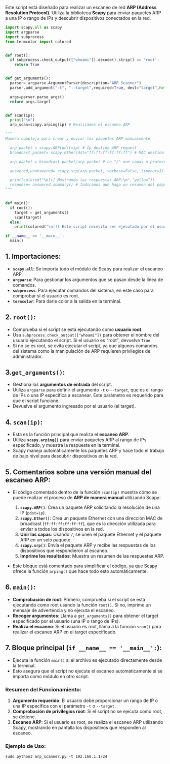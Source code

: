 Este script está diseñado para realizar un escaneo de red **ARP (Address Resolution Protocol)**. Utiliza la biblioteca **Scapy** para enviar paquetes ARP a una IP o rango de IPs y descubrir dispositivos conectados en la red.

```python
import scapy.all as scapy
import argparse
import subprocess
from termcolor import colored


def root():
  if subprocess.check_output(["whoami"]).decode().strip() == 'root':
    return True


def get_arguments():
  parser= argparse.ArgumentParser(description="ARP Scanner")
  parser.add_argument("-t", "--target",required=True, dest="target",help="Host / IP Range to Scan")

  args=parser.parse_args()
  return args.target


def scan(ip):
  print("\n")
  arp_scan=scapy.arping(ip) # Realizamos el escaneo ARP

"""
Manera compleja para crear y enviar los paquetes ARP manualmente

  arp_packet = scapy.ARP(pdst=ip) # Ip destino ARP request
  broadcast_packet= scapy.Ether(dst="ff:ff:ff:ff:ff:ff") # MAC destino ARP request

  arp_packet = broadcast_packet/arp_packet # La "/" une capas o protocolos de red, fomando así el paquete ARP request

  answered,unanswered= scapy.srp(arp_packet, verbose=False, timeout=1) # Mandamos el paquete ARP, almacenando los que tienen respuesta o no en variables distintas

  print(colored("\n[+] Mostrando las respuestas ARP:\n","yellow"))
  response= answered.summary() # Indicamos que haga un resumen del paquete con respuesta
"""


def main():
  if root():
    target = get_arguments()
    scan(target)
  else:
    print(colored("\n[!] Este script necesita ser ejecutado por el usuario root.","red"))

if __name__ == '__main__':
  main()
```

## 1. **Importaciones**:

- **`scapy.all`**: Se importa todo el módulo de Scapy para realizar el escaneo ARP.
- **`argparse`**: Para gestionar los argumentos que se pasan desde la línea de comandos.
- **`subprocess`**: Para ejecutar comandos del sistema, en este caso para comprobar si el usuario es root.
- **`termcolor`**: Para darle color a la salida en la terminal.
## 2. `root()`:

- Comprueba si el script se está ejecutando como **usuario root**.
- Usa `subprocess.check_output(["whoami"])` para obtener el nombre del usuario ejecutando el script. Si el usuario es "root", devuelve `True`.
- Si no se es root, se evita ejecutar el script, ya que algunos comandos del sistema como la manipulación de ARP requieren privilegios de administrador.
## 3.`get_arguments()`:

- Gestiona los **argumentos de entrada** del script.
- Utiliza `argparse` para definir el argumento `-t` o `--target`, que es el rango de IPs o una IP específica a escanear. Este parámetro es requerido para que el script funcione.
- Devuelve el argumento ingresado por el usuario (el target).
## 4. `scan(ip)`:

- Esta es la función principal que realiza el **escaneo ARP**.
- Utiliza **`scapy.arping()`** para enviar paquetes ARP al rango de IPs especificado, y muestra la respuesta en la terminal.
- Scapy maneja automáticamente los paquetes ARP y hace todo el trabajo de bajo nivel para descubrir dispositivos en la red.
## 5. **Comentarios sobre una versión manual del escaneo ARP**:

- El código comentado dentro de la función `scan(ip)` muestra cómo se puede realizar el proceso de **ARP de manera manual** utilizando Scapy:
    
    1. **`scapy.ARP()`**: Crea un paquete ARP solicitando la resolución de una IP (`pdst=ip`).
    2. **`scapy.Ether()`**: Crea un paquete Ethernet con una dirección MAC de broadcast (`ff:ff:ff:ff:ff:ff`), que es la dirección utilizada para enviar a todos los dispositivos en la red.
    3. **Unir las capas**: Usando `/`, se unen el paquete Ethernet y el paquete ARP en un solo paquete.
    4. **`scapy.srp()`**: Envía el paquete ARP y recibe las respuestas de los dispositivos que respondieron al escaneo.
    5. **Imprime los resultados**: Muestra un resumen de las respuestas ARP.
- Este bloque está comentado para simplificar el código, ya que Scapy ofrece la función `arping()` que hace todo esto automáticamente.
## 6. `main()`:

- **Comprobación de root**: Primero, comprueba si el script se está ejecutando como root usando la función `root()`. Si no, imprime un mensaje de advertencia y no ejecuta el escaneo.
- **Recoger argumentos**: Llama a `get_arguments()` para obtener el target especificado por el usuario (una IP o rango de IPs).
- **Realiza el escaneo**: Si el usuario es root, llama a la función `scan()` para realizar el escaneo ARP en el target especificado.

## 7. **Bloque principal (`if __name__ == '__main__':`)**:

- Ejecuta la función `main()` si el archivo es ejecutado directamente desde la terminal.
- Esto asegura que el script no ejecute el escaneo automáticamente si se importa como módulo en otro script.
### **Resumen del Funcionamiento**:

1. **Argumento requerido**: El usuario debe proporcionar un rango de IP o una IP específica con el parámetro `-t` o `--target`.
2. **Comprobación de privilegios root**: Si el script no se ejecuta como root, se detiene.
3. **Escaneo ARP**: Si el usuario es root, se realiza el escaneo ARP utilizando Scapy, mostrando en pantalla los dispositivos que responden al escaneo.
### **Ejemplo de Uso**:

	sudo python3 arp_scanner.py -t 192.168.1.1/24
